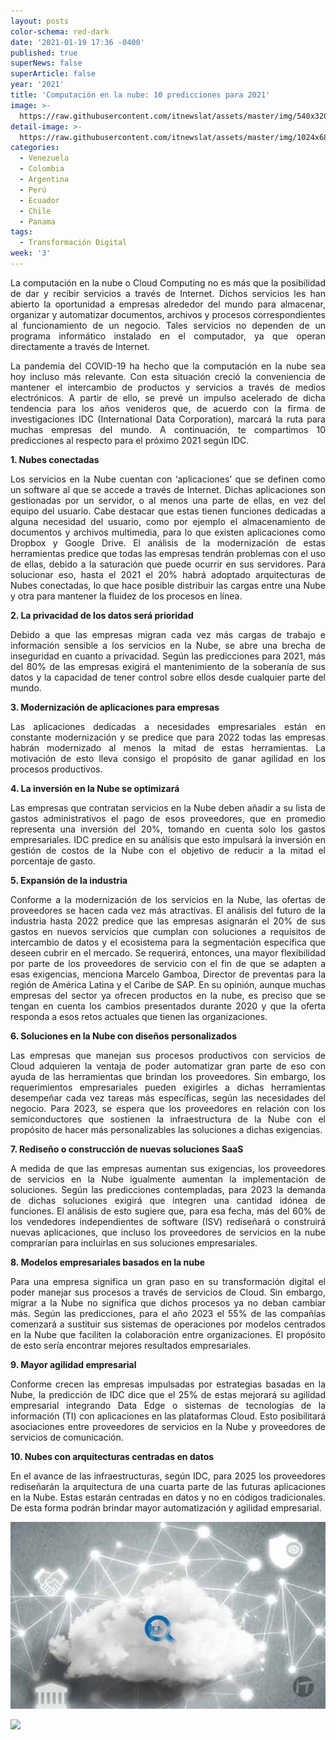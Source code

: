 ```yaml
---
layout: posts
color-schema: red-dark
date: '2021-01-19 17:36 -0400'
published: true
superNews: false
superArticle: false
year: '2021'
title: 'Computación en la nube: 10 predicciones para 2021'
image: >-
  https://raw.githubusercontent.com/itnewslat/assets/master/img/540x320/Nube-Cloud-p.jpg
detail-image: >-
  https://raw.githubusercontent.com/itnewslat/assets/master/img/1024x680/Nube-Cloud-g.jpg
categories:
  - Venezuela
  - Colombia
  - Argentina
  - Perú
  - Ecuador
  - Chile
  - Panama
tags:
  - Transformación Digital
week: '3'
---
```

<p style="text-align: justify;">La computación en la nube o Cloud Computing no es más que la posibilidad de dar y recibir servicios a través de Internet. Dichos servicios les han abierto la oportunidad a empresas alrededor del mundo para almacenar, organizar y automatizar documentos, archivos y procesos correspondientes al funcionamiento de un negocio. Tales servicios no dependen de un programa informático instalado en el computador, ya que operan directamente a través de Internet.</p>
<p style="text-align: justify;">La pandemia del COVID-19 ha hecho que la computación en la nube sea hoy incluso más relevante. Con esta situación creció la conveniencia de mantener el intercambio de productos y servicios a través de medios electrónicos. A partir de ello, se prevé un impulso acelerado de dicha tendencia para los años venideros que, de acuerdo con la firma de investigaciones IDC (International Data Corporation), marcará la ruta para muchas empresas del mundo. A continuación, te compartimos 10 predicciones al respecto para el próximo 2021 según IDC.</p>
<p style="text-align: justify;"><strong>1. Nubes conectadas</strong></p>
<p style="text-align: justify;">Los servicios en la Nube cuentan con ‘aplicaciones’ que se definen como un software al que se accede a través de Internet. Dichas aplicaciones son gestionadas por un servidor, o al menos una parte de ellas, en vez del equipo del usuario. Cabe destacar que estas tienen funciones dedicadas a alguna necesidad del usuario, como por ejemplo el almacenamiento de documentos y archivos multimedia, para lo que existen aplicaciones como Dropbox y Google Drive. El análisis de la modernización de estas herramientas predice que todas las empresas tendrán problemas con el uso de ellas, debido a la saturación que puede ocurrir en sus servidores. Para solucionar eso, hasta el 2021 el 20% habrá adoptado arquitecturas de Nubes conectadas, lo que hace posible distribuir las cargas entre una Nube y otra para mantener la fluidez de los procesos en línea.</p>
<p style="text-align: justify;"><strong>2. La privacidad de los datos será prioridad</strong></p>
<p style="text-align: justify;">Debido a que las empresas migran cada vez más cargas de trabajo e información sensible a los servicios en la Nube, se abre una brecha de inseguridad en cuanto a privacidad. Según las predicciones para 2021, más del 80% de las empresas exigirá el mantenimiento de la soberanía de sus datos y la capacidad de tener control sobre ellos desde cualquier parte del mundo.</p>
<p style="text-align: justify;"><strong>3. Modernización de aplicaciones para empresas</strong></p>
<p style="text-align: justify;">Las aplicaciones dedicadas a necesidades empresariales están en constante modernización y se predice que para 2022 todas las empresas habrán modernizado al menos la mitad de estas herramientas. La motivación de esto lleva consigo el propósito de ganar agilidad en los procesos productivos.</p>
<p style="text-align: justify;"><strong>4. La inversión en la Nube se optimizará</strong></p>
<p style="text-align: justify;">Las empresas que contratan servicios en la Nube deben añadir a su lista de gastos administrativos el pago de esos proveedores, que en promedio representa una inversión del 20%, tomando en cuenta solo los gastos empresariales. IDC predice en su análisis que esto impulsará la inversión en gestión de costos de la Nube con el objetivo de reducir a la mitad el porcentaje de gasto.</p>
<p style="text-align: justify;"><strong>5. Expansión de la industria</strong></p>
<p style="text-align: justify;">Conforme a la modernización de los servicios en la Nube, las ofertas de proveedores se hacen cada vez más atractivas. El análisis del futuro de la industria hasta 2022 predice que las empresas asignarán el 20% de sus gastos en nuevos servicios que cumplan con soluciones a requisitos de intercambio de datos y el ecosistema para la segmentación específica que deseen cubrir en el mercado. Se requerirá, entonces, una mayor flexibilidad por parte de los proveedores de servicio con el fin de que se adapten a esas exigencias, menciona Marcelo Gamboa, Director de preventas para la región de América Latina y el Caribe de SAP. En su opinión, aunque muchas empresas del sector ya ofrecen productos en la nube, es preciso que se tengan en cuenta los cambios presentados durante 2020 y que la oferta responda a esos retos actuales que tienen las organizaciones.</p>
<p style="text-align: justify;"><strong>6. Soluciones en la Nube con diseños personalizados</strong></p>
<p style="text-align: justify;">Las empresas que manejan sus procesos productivos con servicios de Cloud adquieren la ventaja de poder automatizar gran parte de eso con ayuda de las herramientas que brindan los proveedores. Sin embargo, los requerimientos empresariales pueden exigirles a dichas herramientas desempeñar cada vez tareas más específicas, según las necesidades del negocio. Para 2023, se espera que los proveedores en relación con los semiconductores que sostienen la infraestructura de la Nube con el propósito de hacer más personalizables las soluciones a dichas exigencias.</p>
<p style="text-align: justify;"><strong>7. Rediseño o construcción de nuevas soluciones SaaS</strong></p>
<p style="text-align: justify;">A medida de que las empresas aumentan sus exigencias, los proveedores de servicios en la Nube igualmente aumentan la implementación de soluciones. Según las predicciones contempladas, para 2023 la demanda de dichas soluciones exigirá que integren una cantidad idónea de funciones. El análisis de esto sugiere que, para esa fecha, más del 60% de los vendedores independientes de software (ISV) rediseñará o construirá nuevas aplicaciones, que incluso los proveedores de servicios en la nube comprarían para incluirlas en sus soluciones empresariales.</p>
<p style="text-align: justify;"><strong>8. Modelos empresariales basados en la nube</strong></p>
<p style="text-align: justify;">Para una empresa significa un gran paso en su transformación digital el poder manejar sus procesos a través de servicios de Cloud. Sin embargo, migrar a la Nube no significa que dichos procesos ya no deban cambiar más. Según las predicciones, para el año 2023 el 55% de las compañías comenzará a sustituir sus sistemas de operaciones por modelos centrados en la Nube que faciliten la colaboración entre organizaciones. El propósito de esto sería encontrar mejores resultados empresariales.</p>
<p style="text-align: justify;"><strong>9. Mayor agilidad empresarial</strong></p>
<p style="text-align: justify;">Conforme crecen las empresas impulsadas por estrategias basadas en la Nube, la predicción de IDC dice que el 25% de estas mejorará su agilidad empresarial integrando Data Edge o sistemas de tecnologías de la información (TI) con aplicaciones en las plataformas Cloud. Esto posibilitará asociaciones entre proveedores de servicios en la Nube y proveedores de servicios de comunicación.</p>
<p style="text-align: justify;"><strong>10. Nubes con arquitecturas centradas en datos</strong></p>
<p style="text-align: justify;">En el avance de las infraestructuras, según IDC, para 2025 los proveedores rediseñarán la arquitectura de una cuarta parte de las futuras aplicaciones en la Nube. Estas estarán centradas en datos y no en códigos tradicionales. De esta forma podrán brindar mayor automatización y agilidad empresarial.</p>

![](https://raw.githubusercontent.com/itnewslat/assets/master/img/540x320/Nube-Cloud-p.jpg)

<img src="https://tracker.metricool.com/c3po.jpg?hash=56f88a41e39ab42c063cc51676587a04"/>